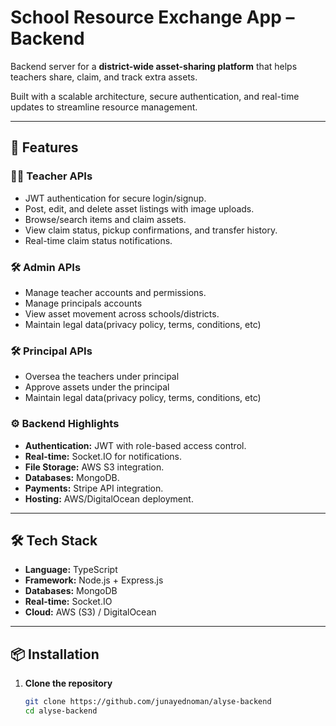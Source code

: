 # School Resource Exchange App – Backend

Backend server for a **district-wide asset-sharing platform** that helps teachers share, claim, and track extra assets.

Built with a scalable architecture, secure authentication, and real-time updates to streamline resource management.

---

## 🚀 Features

### 👩‍🏫 Teacher APIs
- JWT authentication for secure login/signup.
- Post, edit, and delete asset listings with image uploads.
- Browse/search items and claim assets.
- View claim status, pickup confirmations, and transfer history.
- Real-time claim status notifications.

### 🛠️ Admin APIs
- Manage teacher accounts and permissions.
- Manage principals accounts
- View asset movement across schools/districts.
- Maintain legal data(privacy policy, terms, conditions, etc)

### 🛠️ Principal APIs
- Oversea the teachers under principal
- Approve assets under the principal
- Maintain legal data(privacy policy, terms, conditions, etc)

### ⚙️ Backend Highlights
- **Authentication:** JWT with role-based access control.
- **Real-time:** Socket.IO for notifications.
- **File Storage:** AWS S3 integration.
- **Databases:** MongoDB.
- **Payments:** Stripe API integration.
- **Hosting:** AWS/DigitalOcean deployment.

---

## 🛠 Tech Stack
- **Language:** TypeScript
- **Framework:** Node.js + Express.js
- **Databases:** MongoDB
- **Real-time:** Socket.IO
- **Cloud:** AWS (S3) / DigitalOcean

---

## 📦 Installation

1. **Clone the repository**
   ```bash
   git clone https://github.com/junayednoman/alyse-backend
   cd alyse-backend
